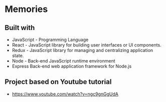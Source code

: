 # Memories

## Built with
* JavaScript - Programming Language
* React - JavaScript library for building user interfaces or UI components.
* Redux - JavaScript library for managing and centralizing application state.
* Node -  Back-end JavaScript runtime environment
* Express Back-end web application framework for Node.js

## Project based on Youtube tutorial
* https://www.youtube.com/watch?v=ngc9gnGgUdA